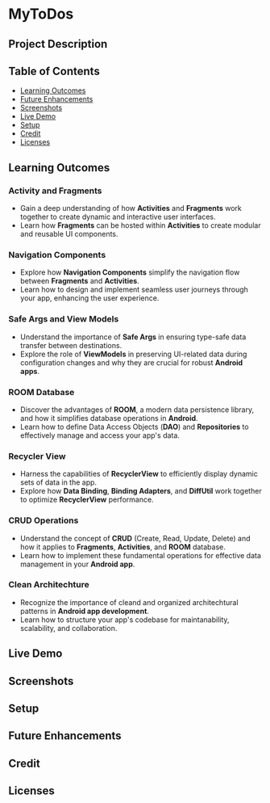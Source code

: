 # MyToDos
## Project Description
## Table of Contents
- [Learning Outcomes](#learning-outcomes)
- [Future Enhancements](#future-enhancements)
- [Screenshots](#screenshots)
- [Live Demo](#live-demo)
- [Setup](#setup)
- [Credit](#credit)
- [Licenses](#license)
<a name="learning-outcomes"></a>
## Learning Outcomes
### Activity and Fragments
* Gain a deep understanding of how **Activities** and **Fragments** work together to create dynamic and interactive user interfaces.
* Learn how **Fragments** can be hosted within **Activities** to create modular and reusable UI components.
### Navigation Components
* Explore how **Navigation Components** simplify the navigation flow between **Fragments** and **Activities**.
* Learn how to design and implement seamless user journeys through your app, enhancing the user experience.
### Safe Args and View Models
* Understand the importance of **Safe Args** in ensuring type-safe data transfer between destinations.
* Explore the role of **ViewModels** in preserving UI-related data during configuration changes and why they are crucial for robust **Android apps**.
### ROOM Database
* Discover the advantages of **ROOM**, a modern data persistence library, and how it simplifies database operations in **Android**.
* Learn how to define Data Access Objects (**DAO**) and **Repositories** to effectively manage and access your app's data.
### Recycler View
* Harness the capabilities of **RecyclerView** to efficiently display dynamic sets of data in the app.
* Explore how **Data Binding**, **Binding Adapters**, and **DiffUtil** work together to optimize **RecyclerView** performance.
### CRUD Operations
* Understand the concept of **CRUD** (Create, Read, Update, Delete) and how it applies to **Fragments**, **Activities**, and **ROOM** database.
* Learn how to implement these fundamental operations for effective data management in your **Android app**.
### Clean Architechture
* Recognize the importance of cleand and organized architechtural patterns in **Android app development**.
* Learn how to structure your app's codebase for maintanability, scalability, and collaboration. 
<a name="live-demo"></a>
## Live Demo
<a name="screenshots"></a>
## Screenshots
<a name="setup"></a>
## Setup
<a name="#future-enhancements"></a>
## Future Enhancements
<a name="credit"></a>
## Credit
<a name="license"></a>
## Licenses
